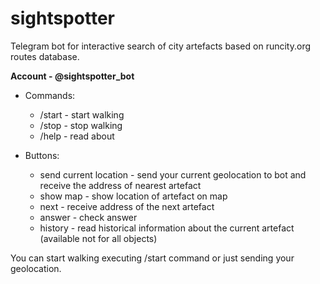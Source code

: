 # sightspotter

Telegram bot for interactive search of city artefacts based on runcity.org routes database.

**Account - @sightspotter_bot**

* Commands:
	* /start - start walking
	* /stop - stop walking
	* /help - read about

* Buttons:
	* send current location - send your current geolocation to bot and receive the address of nearest artefact
	* show map - show location of artefact on map
	* next - receive address of the next artefact
	* answer - check answer
	* history - read historical information about the current artefact (available not for all objects)	
	
You can start walking executing /start command or just sending your geolocation. 